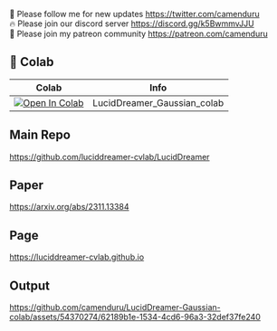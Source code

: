 🐣 Please follow me for new updates https://twitter.com/camenduru <br />
🔥 Please join our discord server https://discord.gg/k5BwmmvJJU <br />
🥳 Please join my patreon community https://patreon.com/camenduru <br />

## 🦒 Colab

| Colab | Info
| --- | --- |
[![Open In Colab](https://colab.research.google.com/assets/colab-badge.svg)](https://colab.research.google.com/github/camenduru/LucidDreamer-Gaussian-colab/blob/main/LucidDreamer_Gaussian_colab.ipynb) | LucidDreamer_Gaussian_colab

## Main Repo
https://github.com/luciddreamer-cvlab/LucidDreamer

## Paper
https://arxiv.org/abs/2311.13384

## Page
https://luciddreamer-cvlab.github.io

## Output

https://github.com/camenduru/LucidDreamer-Gaussian-colab/assets/54370274/62189b1e-1534-4cd6-96a3-32def37fe240
